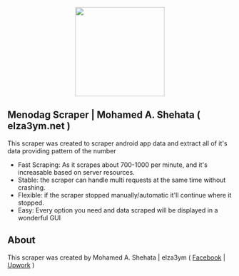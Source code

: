 <p align="center"><a href="https://laravel.com" target="_blank"><img src="http://elza3ym.net/img/logo/dark.png" width="200"></a></p>

<p align="center">

## Menodag Scraper | Mohamed A. Shehata ( elza3ym.net )

This scraper was created to scraper android app data and extract all of it's data providing pattern of the number 

- Fast Scraping: As it scrapes about 700-1000 per minute, and it's increasable based on server resources.
- Stable: the scraper can handle multi requests at the same time without crashing.
- Flexible: if the scraper stopped manually/automatic it'll continue where it stopped.
- Easy: Every option you need and data scraped will be displayed in a wonderful GUI 


## About 

This scraper was created by Mohamed A. Shehata | elza3ym ( [Facebook](https://fb.com/za3ym) | [Upwork](https://www.upwork.com/freelancers/~01f40e9b3f2cdda9c8) )

</p>
